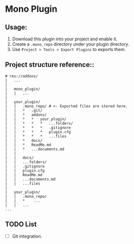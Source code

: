 # Mono Plugin

## Usage:

1. Download this plugin into your project and enable it.
2. Create a `.mono_repo` directory under your plugin directory.
3. Use `Project > Tools > Export Plugins` to exports them.

## Project structure reference::

```
# res://addons/
|   ...
|
|   mono_plugin/
|   |   ...
|
|   your_plugin/
|   |   .mono_repo/ # <- Exported files are stored here.
|   |   *   .git/
|   |   *   addons/
|   |   *   *   your_plugin/
|   |   *   *   *   ...folders/
|   |   *   *   *   .gitignore
|   |   *   *   *   plugin.cfg
|   |   *   *   *   ...files
|   |   *   docs/
|   |   *   ReadMe.md
|   |   *   ...documents.md
|   |
|   |   docs/
|   |   ...folders/
|   |   .gitignore
|   |   plugin.cfg
|   |   ReadMe.md
|   |   ...documents.md
|   |   ...files
|
|   your_plugin/
|   |   .mono_repo/
|   |   *    ...
|   |   ...
...
```

## TODO List

- [ ] Git integration.
